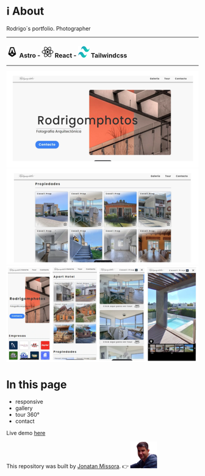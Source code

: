# ℹ️ About 
Rodrigo´s portfolio. Photographer

****************************

### <img src="/public/astro-icon.svg" alt="astro image" width="30px" height="30px" /> Astro - <img src="/public/react-icon.svg" alt="react image" width="30px" height="30px" /> React - <img src="/public/tailwindcss-icon.svg" alt="tailwindcss image" width="30px" height="30px" /> Tailwindcss

****************************

![alt text](/public/preview-desktop1.webp "preview image repository")
![alt text](/public/preview-desktop2.webp "preview image repository")
![alt text](/public/preview-mobil.webp "preview image repository")

In this page
=============
- responsive
- gallery
- tour 360°
- contact

Live demo [here](https://rodrigomphotos.netlify.app/)

This repository was built by [Jonatan Missora](https://github.com/jonatanjmissora).  👉  <img src="/public/avatar.webp" width="70px" height="auto" alt="avatar image"/> 
